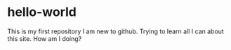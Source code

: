 # hello-world
This is my first repository
I am new to github. Trying to learn all I can about this site.
How am I doing?
